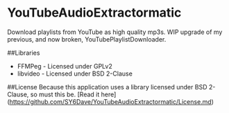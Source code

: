 # YouTubeAudioExtractormatic
Download playlists from YouTube as high quality mp3s. WIP upgrade of my previous, and now broken, YouTubePlaylistDownloader.

##Libraries
* FFMPeg - Licensed under GPLv2
* libvideo - Licensed under BSD 2-Clause

##License
Because this application uses a library licensed under BSD 2-Clause, so must this be. [Read it here] (https://github.com/SY6Dave/YouTubeAudioExtractormatic/License.md)
